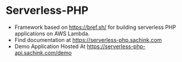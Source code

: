 # Serverless-PHP

* Framework based on https://bref.sh/ for building serverless PHP applications on AWS Lambda.
* Find documentation at https://serverless-php.sachink.com
* Demo Application Hosted At https://serverless-php-api.sachink.com/demo

